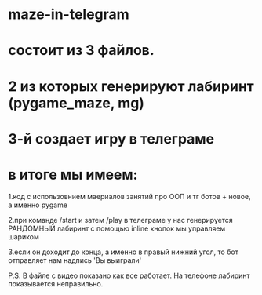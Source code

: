 # maze-in-telegram
# состоит из 3 файлов.
# 2 из которых генерируют лабиринт (pygame_maze, mg)
# 3-й создает игру в телеграме
# в итоге мы имеем: 
1.код с использовнием маериалов занятий про ООП и тг ботов + новое, а именно pygame

2.при команде /start и затем /play в телеграме у нас генерируется РАНДОМНЫЙ лабиринт
с помощью inline кнопок мы управляем шариком

3.если он доходит до конца, а именно в правый нижний угол, то бот отправляет нам надпись 'Вы выиграли'

P.S. В файле с видео показано как все работает.
 На телефоне лабиринт показывается неправильно.
